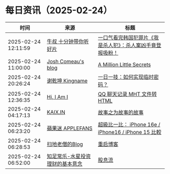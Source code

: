 ﻿# 每日资讯（2025-02-24）

|时间|来源|标题|
|---|---|---|
|2025-02-24 12:11:59|[牛叔 十分钟带你听好片](https://getpodcast.xyz/data/ximalaya/11534451.xml)|[一口气看完韩国犯罪片《我是杀人犯》：杀人案凶手竟登报吸粉！](https://www.ximalaya.com/sound/808522994)|
|2025-02-24 11:00:00|[Josh Comeau's blog](https://www.joshwcomeau.com/rss.xml)|[A Million Little Secrets](https://www.joshwcomeau.com/blog/whimsical-animations/)|
|2025-02-24 20:26:24|[谢乾坤 Kingname](http://www.kingname.info/atom.xml)|[一日一技：如何实现临时密码？](https://www.kingname.info/2025/02/24/temp-secret/)|
|2025-02-24 12:36:35|[Hi, I Am I](https://5ime.cn/atom.xml)|[QQ 聊天记录 MHT 文件转 HTML](https://5ime.cn/mht2html.html)|
|2025-02-24 04:17:13|[KAIX.IN](https://kaix.in/feed/)|[故事之为故事的故事](https://kaix.in/2025/0224-stories-come-to-be--written/)|
|2025-02-24 06:23:20|[蘋果迷 APPLEFANS](https://applefans.today/feed/)|[超級比一比： iPhone 16e / iPhone16 / iPhone 15 比較](https://applefans.today/2025-02-iphone16e-iphone16-iphone15-compare/)|
|2025-02-24 06:28:53|[扫地老僧的Blog](https://doyj.com/feed/)|[重启博客](https://doyj.com/2025/02/24/%e9%87%8d%e5%90%af%e5%8d%9a%e5%ae%a2/)|
|2025-02-24 06:52:00|[知足常乐-水星投资理财的基本意念](http://mercurychong.blogspot.com/feeds/posts/default)|[股息流](http://mercurychong.blogspot.com/2025/02/blog-post.html)|
